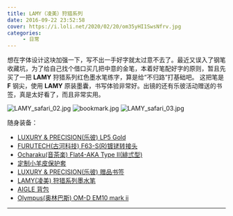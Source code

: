 ```yaml
---
title: LAMY（凌美）狩猎系列
date: 2016-09-22 23:52:58
cover: https://i.loli.net/2020/02/20/om35yHI1SwsNfrv.jpg
categories: 
     - 日常
---
```


想在字体设计这块加强一下，写不出一手好字就太过意不去了。最近又误入了钢笔收藏坑，为了给自己找个借口买几把中意的金笔，本着好笔配好字的原则，暂且先买了一把 **LAMY** 狩猎系列红色墨水笔练字，算是给“不归路”打基础吧。 这把笔是 **F** 钢尖，使用 **LAMY** 原装墨囊，书写体验非常好。出镜的还有乐彼活动赠送的书签，真是太好看了，而且非常实用。

<!--more-->

![LAMY_safari_02.jpg](https://i.loli.net/2020/02/20/HsflBSDVWjdnb9F.jpg)
![bookmark.jpg](https://i.loli.net/2020/02/20/RZjD4WcpuTohU5e.jpg)
![LAMY_safari_03.jpg](https://i.loli.net/2020/02/20/iY8IUm4dnVRupaO.jpg)

随身装备：
 
* [LUXURY & PRECISION(乐彼) LP5 Gold](http://www.luxuryprecision.net/shangpin/bofangqi/2015-06-30/27.html) 
* [FURUTECH(古河科技) F63-S(R)镀铑转接头](http://www.furutech.com/ja/2014/11/26/10059/)
* [Ocharaku(音茶楽) Flat4-AKA Type II(緋弍型)](http://ocharaku.jp/sound/service/)
* [定制小羊皮保护套](https://1bag-handmade.taobao.com/)
* [LUXURY & PRECISION(乐彼) 赠品书签](http://www.luxuryprecision.net/)
* [LAMY(凌美) 狩猎系列墨水笔](http://www.lamy.com.hk/product.html?id=35)
* [AIGLE 背包](http://www.aigle.com.cn/) 
* [Olympus(奥林巴斯) OM-D EM10 mark ii](https://olympus.tmall.com/)

***

